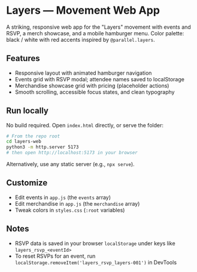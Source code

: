 # Layers — Movement Web App

A striking, responsive web app for the "Layers" movement with events and RSVP, a merch showcase, and a mobile hamburger menu. Color palette: black / white with red accents inspired by `@parallel.layers`.

## Features
- Responsive layout with animated hamburger navigation
- Events grid with RSVP modal; attendee names saved to localStorage
- Merchandise showcase grid with pricing (placeholder actions)
- Smooth scrolling, accessible focus states, and clean typography

## Run locally
No build required. Open `index.html` directly, or serve the folder:

```bash
# From the repo root
cd layers-web
python3 -m http.server 5173
# then open http://localhost:5173 in your browser
```

Alternatively, use any static server (e.g., `npx serve`).

## Customize
- Edit events in `app.js` (the `events` array)
- Edit merchandise in `app.js` (the `merchandise` array)
- Tweak colors in `styles.css` (`:root` variables)

## Notes
- RSVP data is saved in your browser `localStorage` under keys like `layers_rsvp_<eventId>`
- To reset RSVPs for an event, run `localStorage.removeItem('layers_rsvp_layers-001')` in DevTools